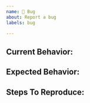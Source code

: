 ```yaml
---
name: 🐞 Bug
about: Report a bug
labels: bug

---
```


<!-- Thanks for your contribution! Please fill out this template as good as possible. -->

## Current Behavior:
<!-- A concise description of what you're experiencing. -->

## Expected Behavior:
<!-- A concise description of what you expected to happen. -->

## Steps To Reproduce:
<!-- Please provide a clear procedure how to reproduce the bug. 
Important technical details: 
user information, screenshots, browser, app-version, environment, device, etc.
-->
